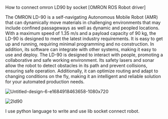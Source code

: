 How to   connect   omron LD90 by socket [OMRON ROS Robot driver]



The OMRON LD-90 is a self-navigating Autonomous Mobile Robot (AMR) that can dynamically move materials in challenging environments that may include confined passageways as well as dynamic and peopled locations. With a maximum speed of 1.35 m/s and a payload capacity of 90 kg, the LD-90 is designed to meet the latest industry requirements.
It is easy to get up and running, requiring minimal programming and no construction. In addition, its software can integrate with other systems, making it easy to use and deploy.
The LD-90 is designed to interact with people, promoting a collaborative and safe working environment. Its safety lasers and sonar allow the robot to detect obstacles in its path and prevent collisions, ensuring safe operation. Additionally, it can optimize routing and adapt to changing conditions on the fly, making it an intelligent and reliable solution for your automated production needs.

![Untitled-design-6-e1684918463658-1080x720](https://github.com/user-attachments/assets/4d17860d-b4ad-4e16-8a26-ad46ba7e83de)

![2ld90](https://github.com/user-attachments/assets/43f238bd-15bf-4586-8840-1647f2b384cb)

I use python language to write and use lib socket connect robot.


